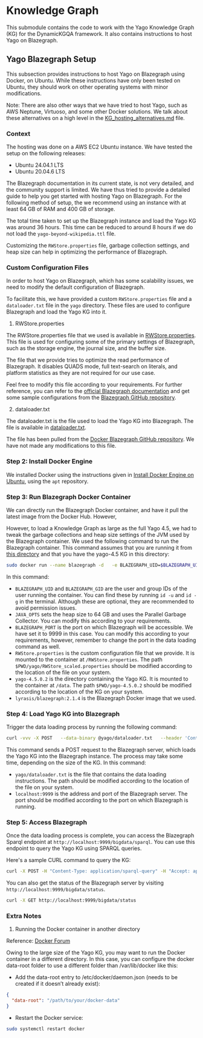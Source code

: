 # Knowledge Graph

This submodule contains the code to work with the Yago Knowledge Graph (KG) for the DynamicKGQA framework.
It also contains instructions to host Yago on Blazegraph.


## Yago Blazegraph Setup

This subsection provides instructions to host Yago on Blazegraph using Docker, on Ubuntu. While these instructions have only been tested on Ubuntu, they should work on other operating systems with minor modifications.

Note: There are also other ways that we have tried to host Yago, such as AWS Neptune, Virtuoso, and some other Docker solutions. We talk about these alternatives on a high level in the [KG_hosting_alternatives.md](./KG_hosting_alternatives.md) file.


### Context

The hosting was done on a AWS EC2 Ubuntu instance. We have tested the setup on the following releases:
- Ubuntu 24.04.1 LTS
- Ubuntu 20.04.6 LTS

The Blazegraph documentation in its current state, is not very detailed, and the community support is limited. We have thus tried to provide a detailed guide to help you get started with hosting Yago on Blazegraph. 
For the following method of setup, the we recommend using an instance with at least 64 GB of RAM and 400 GB of storage.

The total time taken to set up the Blazegraph instance and load the Yago KG was around 36 hours. This time can be reduced to around 8 hours if we do not load the `yago-beyond-wikipedia.ttl` file.

Customizing the `RWStore.properties` file, garbage collection settings, and heap size can help in optimizing the performance of Blazegraph. 


### Custom Configuration Files

In order to host Yago on Blazegraph, which has some scalability issues, we need to modify the default configuration of Blazegraph.

To facilitate this, we have provided a custom `RWStore.properties` file and a `dataloader.txt` file in the `yago` directory. These files are used to configure Blazegraph and load the Yago KG into it.

1. RWStore.properties

The RWStore.properties file that we used is available in [RWStore.properties](./yago/RWStore.properties). This file is used for configuring some of the primary settings of Blazegraph, such as the storage engine, the journal size, and the buffer size.

The file that we provide tries to optimize the read performance of Blazegraph. It disables QUADS mode, full text-search on literals, and platform statistics as they are not required for our use case. 

Feel free to modify this file according to your requirements. For further reference, you can refer to the [official Blazegraph documentation](https://blazegraph.com/database/apidocs/help-doc.html) and get some sample configurations from the [Blazegraph GitHub repository](https://github.com/blazegraph/database). 

2. dataloader.txt

The dataloader.txt is the file used to load the Yago KG into Blazegraph. The file is available in [dataloader.txt](./yago/dataloader.txt).

The file has been pulled from the [Docker Blazegraph GitHub repository](https://github.com/lyrasis/docker-blazegraph/blob/master/data/dataloader.txt.example). We have not made any modifications to this file.


### Step 2: Install Docker Engine

We installed Docker using the instructions given in [Install Docker Engine on Ubuntu](https://docs.docker.com/engine/install/ubuntu/#install-using-the-repository), using the `apt` repository.

### Step 3: Run Blazegraph Docker Container

We can directly run the Blazegraph Docker container, and have it pull the latest image from the Docker Hub. 
However, 

However, to load a Knowledge Graph as large as the full Yago 4.5, we had to tweak the garbage collections and heap size settings of the JVM used by the Blazegraph container. We used the following command to run the Blazegraph container. 
This command assumes that you are running it from [this directory](./) and that you have the yago-4.5 KG in this directory:

```bash
sudo docker run --name blazegraph -d   -e BLAZEGRAPH_UID=$BLAZEGRAPH_UID   -e BLAZEGRAPH_GID=$BLAZEGRAPH_GID   -e JAVA_OPTS="-Xmx64g -XX:+UseParallelGC"   -p 9999:8080   -v $PWD/yago/RWStore_scaled.properties:/RWStore.properties   -v $PWD/yago-4.5.0.2:/data   lyrasis/blazegraph:2.1.4
```

In this command:
- `BLAZEGRAPH_UID` and `BLAZEGRAPH_GID` are the user and group IDs of the user running the container. You can find these by running `id -u` and `id -g` in the terminal. Although these are optional, they are recommended to avoid permission issues.
- `JAVA_OPTS` sets the heap size to 64 GB and uses the Parallel Garbage Collector. You can modify this according to your requirements.
- `BLAZEGRAPH_PORT` is the port on which Blazegraph will be accessible. We have set it to 9999 in this case. You can modify this according to your requirements, however, remember to change the port in the data loading command as well.
- `RWStore.properties` is the custom configuration file that we provide. It is mounted to the container at `/RWStore.properties`. The path `$PWD/yago/RWStore_scaled.properties` should be modified according to the location of the file on your system.
- `yago-4.5.0.2` is the directory containing the Yago KG. It is mounted to the container at `/data`. The path `$PWD/yago-4.5.0.2` should be modified according to the location of the KG on your system.
- `lyrasis/blazegraph:2.1.4` is the Blazegraph Docker image that we used.

### Step 4: Load Yago KG into Blazegraph

Trigger the data loading process by running the following command:

```bash
curl -vvv -X POST   --data-binary @yago/dataloader.txt   --header 'Content-Type:text/plain'   http://localhost:9999/bigdata/dataloader
```

This command sends a POST request to the Blazegraph server, which loads the Yago KG into the Blazegraph instance. The process may take some time, depending on the size of the KG.
In this command:
- `yago/dataloader.txt` is the file that contains the data loading instructions. The path should be modified according to the location of the file on your system.
- `localhost:9999` is the address and port of the Blazegraph server. The port should be modified according to the port on which Blazegraph is running.

### Step 5: Access Blazegraph

Once the data loading process is complete, you can access the Blazegraph Sparql endpoint at `http://localhost:9999/bigdata/sparql`. You can use this endpoint to query the Yago KG using SPARQL queries.

Here's a sample CURL command to query the KG:

```bash
curl -X POST -H "Content-Type: application/sparql-query" -H "Accept: application/sparql-results+json" --data 'SELECT * WHERE {?s ?p ?o} LIMIT 10' http://localhost:9999/bigdata/sparql
```

You can also get the status of the Blazegraph server by visiting `http://localhost:9999/bigdata/status`.

```bash
curl -X GET http://localhost:9999/bigdata/status
```

### Extra Notes

1. Running the Docker container in another directory

Reference: [Docker Forum](https://forums.docker.com/t/configure-and-store-the-images-and-containers-to-the-different-folders/135593)

Owing to the large size of the Yago KG, you may want to run the Docker container in a different directory. In this case, you can configure the docker data-root folder to use a different folder than /var/lib/docker like this:
- Add the data-root entry to /etc/docker/daemon.json (needs to be created if it doesn’t already exist):
```json
{
  "data-root": "/path/to/your/docker-data"
}
```
- Restart the Docker service:
```bash
sudo systemctl restart docker
```